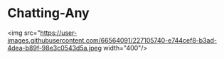 # Chatting-Any


<img src="https://user-images.githubusercontent.com/66564091/227105740-e744cef8-b3ad-4dea-b89f-98e3c0543d5a.jpeg  width="400"/>
